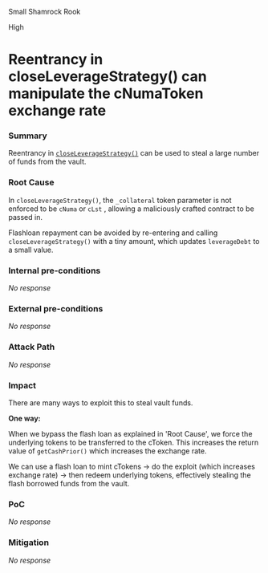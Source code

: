 Small Shamrock Rook

High

# Reentrancy in closeLeverageStrategy() can manipulate the cNumaToken exchange rate

### Summary

Reentrancy in [`closeLeverageStrategy()`](https://github.com/sherlock-audit/2024-12-numa-audit/blob/ae1d7781efb4cb2c3a40c642887ddadeecabb97d/Numa/contracts/lending/CNumaToken.sol#L263) can be used to steal a large number of funds from the vault. 

### Root Cause

In `closeLeverageStrategy()`, the `_collateral` token parameter is not enforced to be `cNuma` or `cLst` , allowing a maliciously crafted contract to be passed in. 

Flashloan repayment can be avoided by re-entering and calling `closeLeverageStrategy()` with a tiny amount, which updates `leverageDebt` to a small value.

### Internal pre-conditions

_No response_

### External pre-conditions

_No response_

### Attack Path

_No response_

### Impact

There are many ways to exploit this to steal vault funds.

**One way:**

When we bypass the flash loan as explained in 'Root Cause', we force the underlying tokens to be transferred to the cToken. This increases the return value of `getCashPrior()` which increases the exchange rate.

We can use a flash loan to mint cTokens -> do the exploit (which increases exchange rate) -> then redeem underlying tokens, effectively stealing the flash borrowed funds from the vault.

### PoC

_No response_

### Mitigation

_No response_
